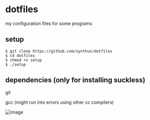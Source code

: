 # dotfiles

my configuration files for some programs

## setup
```
$ git clone https://github.com/synthun/dotfiles
$ cd dotfiles
$ chmod +x setup
$ ./setup
```

## dependencies (only for installing suckless)

git

gcc (might run into errors using other cc compilers)

![image](https://user-images.githubusercontent.com/84999468/178663961-6e49d6ee-9fbd-4e8e-871e-32c5d511141a.png)
